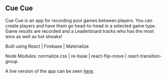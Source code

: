 ## Cue Cue

Cue Cue is an app for recording pool games between players. You can create players and have them go head-to-head in a selected game type. Game results are recorded and a Leaderboard tracks who has the most wins as well as hot streaks!

Built using React | Firebase | Materialize

Node Modules: normalize.css | re-base | react-flip-move | react-transition-group

A live version of the app can be seen [here](https://cue-cue.firebaseapp.com/).
